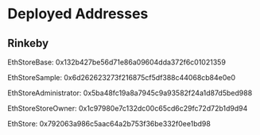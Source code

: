 # Deployed Addresses
 
## Rinkeby

EthStoreBase: 0x132b427be56d71e86a09604dda372f6c01021359

EthStoreSample: 0x6d262623273f216875cf5df388c44068cb84e0e0

EthStoreAdministrator: 0x5ba48fc19a8a7945c9a93582f24a1d87d5bed988

EthStoreStoreOwner: 0x1c97980e7c132dc00c65cd6c29fc72d72b1d9d94

EthStore: 0x792063a986c5aac64a2b753f36be332f0ee1bd98